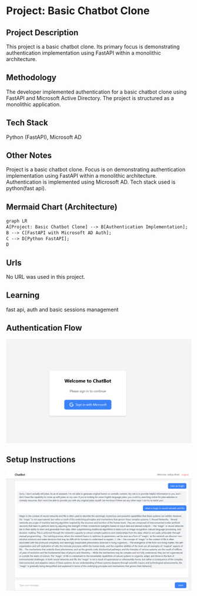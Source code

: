 # Project: Basic Chatbot Clone

## Project Description
This project is a basic chatbot clone. Its primary focus is demonstrating authentication implementation using FastAPI within a monolithic architecture.

## Methodology
The developer implemented authentication for a basic chatbot clone using FastAPI and Microsoft Active Directory. The project is structured as a monolithic application.

## Tech Stack
Python (FastAPI), Microsoft AD

## Other Notes
Project is a basic chatbot clone. Focus is on demonstrating authentication implementation using FastAPI within a monolithic architecture. Authentication is implemented using Microsoft AD. Tech stack used is python(fast api).

## Mermaid Chart (Architecture)
```mermaid
graph LR
A[Project: Basic Chatbot Clone] --> B[Authentication Implementation];
B --> C[FastAPI with Microsoft AD Auth];
C --> D[Python FastAPI];
D
```

## Urls
No URL was used in this project.

## Learning
fast api, auth and basic sessions management

## Authentication Flow
![Auth Flow](/App_Images/login.png)

## Setup Instructions
![Setup Steps](/App_Images/chatbot.PNG)